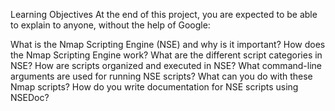 Learning Objectives
At the end of this project, you are expected to be able to explain to anyone, without the help of Google:

What is the Nmap Scripting Engine (NSE) and why is it important?
How does the Nmap Scripting Engine work?
What are the different script categories in NSE?
How are scripts organized and executed in NSE?
What command-line arguments are used for running NSE scripts?
What can you do with these Nmap scripts?
How do you write documentation for NSE scripts using NSEDoc?
